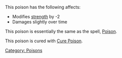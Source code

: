 This poison has the following affects:

-   Modifies [strength](Strength "wikilink") by -2  
-   Damages slightly over time

This poison is essentially the same as the spell,
[Poison](Poison_(spell) "wikilink").

This poison is cured with [Cure Poison](Cure_Poison "wikilink").

[Category: Poisons](Category:_Poisons "wikilink")
